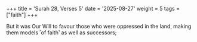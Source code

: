 +++
title = 'Surah 28, Verses 5'
date = '2025-08-27'
weight = 5
tags = ["faith"]
+++

But it was Our Will to favour those who were oppressed in the land, making them models ˹of faith˺ as well as successors;